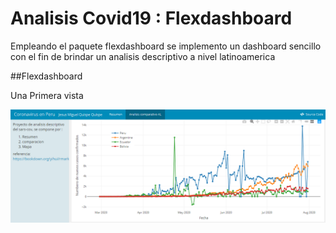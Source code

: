 # Analisis Covid19 : Flexdashboard

Empleando el paquete flexdashboard se implemento un dashboard sencillo con el fin de brindar un analisis descriptivo a nivel latinoamerica

##Flexdashboard

Una Primera vista

![alt text](https://github.com/JesusRQP96/Analisis-covid-19/blob/main/dashboard_virus.png?raw=true)
